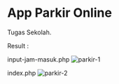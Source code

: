 # App Parkir Online 
Tugas Sekolah.

Result :

input-jam-masuk.php
![parkir-1](https://github.com/kevidn/Parkir-PHP/assets/115269741/1317e4cf-e793-4a15-a709-9d5e366606f2)

index.php
![parkir-2](https://github.com/kevidn/Parkir-PHP/assets/115269741/9cc11418-411e-45a3-9cdc-0c9f7f938ec3)
